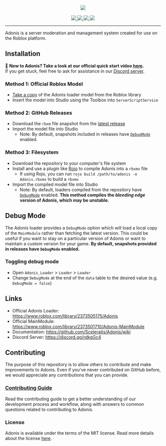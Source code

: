 <div align="center">
    <img src="https://images-ext-2.discordapp.net/external/aIBRjVfZJAGn2awfso3GY3kadhMQlVupqLEwnKGD3OE/https/repository-images.githubusercontent.com/55325103/2bed6800-bfef-11eb-835b-99b981918623?width=300&height=260"/>
    <div>&nbsp;</div>
    <a href="https://www.roblox.com/library/2373505175/">
        <img src="https://img.shields.io/static/v1?label=roblox&message=model&color=blue&logo=roblox&logoColor=white"/>
    </a>
    <a href="https://github.com/Sceleratis/Adonis/blob/master/LICENSE">
        <img src="https://img.shields.io/github/license/Sceleratis/Adonis"/>
    </a>
    <a href="https://github.com/Sceleratis/Adonis/releases">
        <img src="https://img.shields.io/github/v/release/Sceleratis/Adonis?label=version"/>
    </a>
    <a href="https://discord.gg/rdkgGc4">
        <img src="https://img.shields.io/discord/81902207070380032?label=discord&logo=discord&logoColor=white"/>
    </a>
</div>
<hr/>

Adonis is a server moderation and management system created for use on the Roblox platform.

## Installation
📢 **New to Adonis? Take a look at our official quick start video [here](https://youtu.be/1f9x9gdxLjw).**
<br>If you get stuck, feel free to ask for assistance in our [Discord server](https://discord.gg/rdkgGc4).

### Method 1: Official Roblox Model
* [Take a copy](https://www.roblox.com/library/2373505175/) of the Adonis loader model from the Roblox library
* Insert the model into Studio using the Toolbox into `ServerScriptService`

### Method 2: GitHub Releases
* Download the `rbxm` file snapshot from the [latest release](https://github.com/Sceleratis/Adonis/releases/latest)
* Import the model file into Studio
    * Note: By default, snapshots included in releases have <a href="#debug_mode">`DebugMode`</a> enabled.
 
### Method 3: Filesystem
* Download the repository to your computer's file system
* Install and use a plugin like [Rojo](https://rojo.space/) to compile Adonis into a `rbxmx` file
    * If using Rojo, you can run `rojo build /path/to/adonis -o Adonis.rbxmx` to build a `rbxmx`
* Import the compiled model file into Studio
    * Note: By default, loaders compiled from the repository have <a href="#debug_mode">`DebugMode`</a> enabled. **This method compiles the _bleeding edge_ version of Adonis, which may be unstable.**
 
## Debug Mode
The Adonis loader provides a `DebugMode` option which will load a local copy of the `MainModule` rather than fetching the latest version. This could be useful if you want to stay on a particular version of Adonis or want to maintain a custom version for your game. **By default, snapshots provided in  releases have `DebugMode` enabled.**
### Toggling debug mode
* Open `Adonis_Loader` > `Loader` > `Loader`
* Change `DebugMode` at the end of the `data` table to the desired value (e.g. `DebugMode = false`)

## Links
* Official Adonis Loader: https://www.roblox.com/library/2373505175/Adonis
* Official MainModule: https://www.roblox.com/library/2373501710/Adonis-MainModule
* Documentation: https://github.com/Sceleratis/Adonis/wiki
* Discord Server: https://discord.gg/rdkgGc4

## Contributing
The purpose of this repository is to allow others to contribute and make improvements to Adonis. Even if you've never contributed on GitHub before, we would appreciate any contributions that you can provide.

### [Contributing Guide](https://github.com/Sceleratis/Adonis/blob/master/CONTRIBUTING.md)
Read the contributing guide to get a better understanding of our development process and workflow, along with answers to common questions related to contributing to Adonis.

### License
Adonis is available under the terms of the MIT license. Read more details about the license [here](https://github.com/Sceleratis/Adonis/blob/master/LICENSE).
